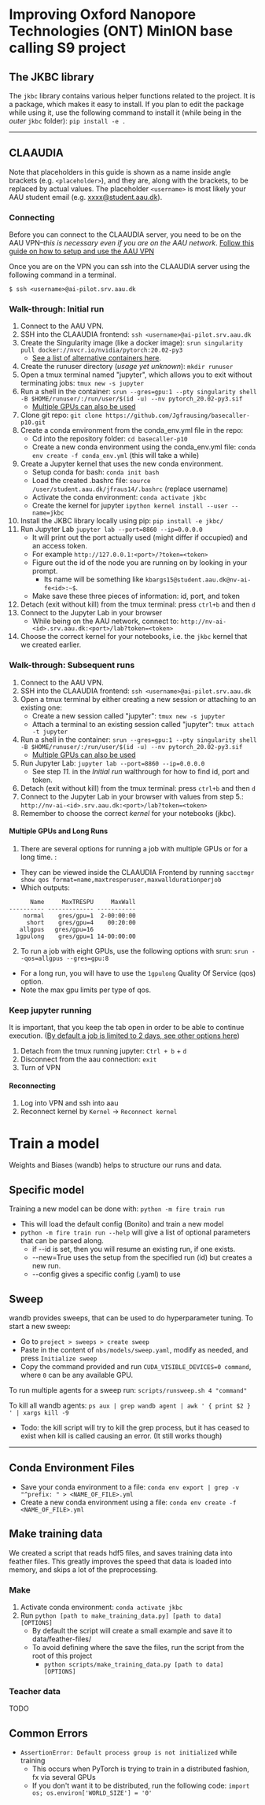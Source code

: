 # Improving Oxford Nanopore Technologies (ONT) MinION base calling S9 project

## The JKBC library
The `jkbc` library contains various helper functions related to the project.
It is a package, which makes it easy to install. If you plan to edit the package while using it,
use the following command to install it (while being in the *outer* `jkbc` folder):
`pip install -e .`

---

## CLAAUDIA
Note that placeholders in this guide is shown as a name inside angle brackets (e.g. `<placeholder>`), and they are, along with the brackets, to be replaced by actual values. The placeholder `<username>` is most likely your AAU student email (e.g. xxxx@student.aau.dk).

### Connecting
Before you can connect to the CLAAUDIA server, you need to be on the AAU VPN–*this is necessary even if you are on the AAU network*. [Follow this guide on how to setup and use the AAU VPN](https://www.its.aau.dk/vejledninger/vpn/)

Once you are on the VPN you can ssh into the CLAAUDIA server using the following command in a terminal.

```
$ ssh <username>@ai-pilot.srv.aau.dk
```

### Walk-through: Initial run
1. Connect to the AAU VPN. 
2. SSH into the CLAAUDIA frontend: `ssh <username>@ai-pilot.srv.aau.dk`
3. Create the Singularity image (like a docker image): `srun singularity pull docker://nvcr.io/nvidia/pytorch:20.02-py3`
   * [See a list of alternative containers here](https://ngc.nvidia.com/catalog/containers?orderBy=&query=&quickFilter=deep-learning&filters=).
4. Create the runuser directory (*usage yet unknown*): `mkdir runuser`
5. Open a tmux terminal named "jupyter", which allows you to exit without terminating jobs: `tmux new -s jupyter`
6. Run a shell in the container: `srun --gres=gpu:1 --pty singularity shell -B $HOME/runuser/:/run/user/$(id -u) --nv pytorch_20.02-py3.sif`
    * [Multiple GPUs can also be used](#multiple-gpus-and-long-runs)
7. Clone git repo: `git clone https://github.com/Jgfrausing/basecaller-p10.git` 
8. Create a conda environment from the conda_env.yml file in the repo: 
    * Cd into the repository folder: `cd basecaller-p10`
    * Create a new conda environment using the conda_env.yml file: `conda env create -f conda_env.yml` (this will take a while)
9. Create a Jupyter kernel that uses the new conda environment.
    * Setup conda for bash: `conda init bash`
    * Load the created .bashrc file: `source /user/student.aau.dk/jfraus14/.bashrc` (replace username)
    * Activate the conda environment: `conda activate jkbc`
    * Create the kernel for jupyter `ipython kernel install --user --name=jkbc`
10. Install the JKBC library locally using pip: `pip install -e jkbc/`
11. Run Jupyter Lab `jupyter lab --port=8860 --ip=0.0.0.0`
    * It will print out the port actually used (might differ if occupied) and an access token.
    * For example `http://127.0.0.1:<port>/?token=<token>`
    * Figure out the id of the node you are running on by looking in your prompt.
      * Its name will be something like `kbargs15@student.aau.dk@nv-ai-fe<id>:~$`.
    * Make save these three pieces of information: id, port, and token
12. Detach (exit without kill) from the tmux terminal: press `ctrl+b` and then `d`
13. Connect to the Jupyter Lab in your browser
    * While being on the AAU network, connect to: `http://nv-ai-<id>.srv.aau.dk:<port>/lab?token=<token>`
14. Choose the correct kernel for your notebooks, i.e. the `jkbc` kernel that we created earlier.

<!-- #region -->
### Walk-through: Subsequent runs
1. Connect to the AAU VPN.
2. SSH into the CLAAUDIA frontend: `ssh <username>@ai-pilot.srv.aau.dk`
3. Open a tmux terminal by either creating a new session or attaching to an
   existing one:
    * Create a new session called "jupyter": `tmux new -s jupyter`
    * Attach a terminal to an existing session called "jupyter": `tmux attach -t
     jupyter`
4. Run a shell in the container: `srun --gres=gpu:1 --pty singularity shell -B $HOME/runuser/:/run/user/$(id -u) --nv pytorch_20.02-py3.sif`
    * [Multiple GPUs can also be used](#multiple-gpus-and-long-runs)
5. Run Jupyter Lab: `jupyter lab --port=8860 --ip=0.0.0.0`
    * See step *11.* in the *Initial run* walthrough for how to find id, port
    and token.
6. Detach (exit without kill) from the tmux terminal: press `ctrl+b` and then `d`
7. Connect to the Jupyter Lab in your browser with values from step 5.:
   `http://nv-ai-<id>.srv.aau.dk:<port>/lab?token=<token>`
8. Remember to choose the correct *kernel* for your notebooks (jkbc).

#### Multiple GPUs and Long Runs
1. There are several options for running a job with multiple GPUs or for a long time. :
  * They can be viewed inside the CLAAUDIA Frontend by running `sacctmgr show qos format=name,maxtresperuser,maxwalldurationperjob`
  * Which outputs:
```
      Name     MaxTRESPU     MaxWall
---------- ------------- -----------
    normal    gres/gpu=1  2-00:00:00
     short    gres/gpu=4    00:20:00
   allgpus   gres/gpu=16
  1gpulong    gres/gpu=1 14-00:00:00
```
2. To run a job with eight GPUs, use the following options with srun: `srun --qos=allgpus --gres=gpu:8`
  * For a long run, you will have to use the `1gpulong` Quality Of Service (qos) option.
  * Note the max gpu limits per type of qos.


### Keep jupyter running
It is important, that you keep the tab open in order to be able to continue execution.
([By default a job is limited to 2 days, see other options here](#multiple-gpus-and-long-runs))
1. Detach from the tmux running jupyter: `Ctrl + b` + `d`
2. Disconnect from the aau connection: `exit`
3. Turn of VPN

#### Reconnecting
1. Log into VPN and ssh into aau
2. Reconnect kernel by `Kernel` -> `Reconnect kernel`
<!-- #endregion -->

<!-- #region -->
# Train a model
Weights and Biases (wandb) helps to structure our runs and data.
## Specific model
Training a new model can be done with: `python -m fire train run`
* This will load the default config (Bonito) and train a new model
* `python -m fire train run --help` will give a list of optional parameters that can be parsed along.
    * if --id is set, then you will resume an existing run, if one exists.
    * --new=True uses the setup from the specified run (id) but creates a new run.
    * --config gives a specific config (.yaml) to use

## Sweep
wandb provides sweeps, that can be used to do hyperparameter tuning.
To start a new sweep:
* Go to `project > sweeps > create sweep`
* Paste in the content of `nbs/models/sweep.yaml`, modify as needed, and press `Initialize sweep`
* Copy the command provided and run `CUDA_VISIBLE_DEVICES=0 command`, where `0` can be any available GPU.

To run multiple agents for a sweep run: `scripts/runsweep.sh 4 "command"`

To kill all wandb agents: `ps aux | grep wandb agent | awk ' { print $2 } ' | xargs kill -9`
* Todo: the kill script will try to kill the grep process, but it has ceased to exist when kill is called causing an error. (It still works though)

---

## Conda Environment Files
* Save your conda environment to a file: `conda env export | grep -v "^prefix: " > <NAME_OF_FILE>.yml`
* Create a new conda environment using a file: `conda env create -f <NAME_OF_FILE>.yml`


## Make training data
We created a script that reads hdf5 files, and saves training data into feather files. This greatly improves the speed that data is loaded into memory, and skips a lot of the preprocessing. 
### Make
1. Activate conda environment: `conda activate jkbc`
2. Run `python [path to make_training_data.py] [path to data] [OPTIONS]`
    * By default the script will create a small example and save it to data/feather-files/
    * To avoid defining where the save the files, run the script from the root of this project
        - `python scripts/make_training_data.py [path to data] [OPTIONS]`

### Teacher data
TODO

## Common Errors
* `AssertionError: Default process group is not initialized` while training
   - This occurs when PyTorch is trying to train in a distributed fashion, fx via several GPUs
   - If you don't want it to be distributed, run the following code: `import os; os.environ['WORLD_SIZE'] = '0'`
<!-- #endregion -->
